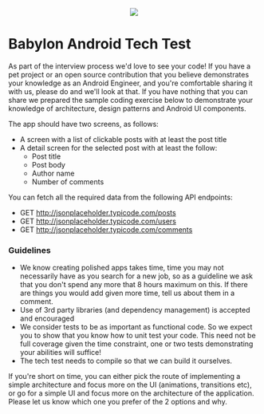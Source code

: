<p align="center">
<img src="../logo.png">
</p>


Babylon Android Tech Test
==================================

As part of the interview process we'd love to see your code!
If you have a pet project or an open source contribution that you believe demonstrates your
knowledge as an Android Engineer, and you're comfortable sharing it with us, please do and we'll
look at that. If you have nothing that you can share we prepared the sample coding exercise below to
demonstrate your knowledge of architecture, design patterns and Android UI components.

The app should have two screens, as follows:
- A screen with a list of clickable posts with at least the post title
- A detail screen for the selected post with at least the follow:
    - Post title
    - Post body
    - Author name
    - Number of comments

You can fetch all the required data from the following API endpoints:
- GET http://jsonplaceholder.typicode.com/posts
- GET http://jsonplaceholder.typicode.com/users 
- GET http://jsonplaceholder.typicode.com/comments

### Guidelines
- We know creating polished apps takes time, time you may not necessarily have as you search for
  a new job, so as a guideline we ask that you don't spend any more that 8 hours maximum on this. If there are things you would add given more time, tell us about them in a comment.
- Use of 3rd party libraries (and dependency management) is accepted
  and encouraged
- We consider tests to be as important as functional code. So we 
  expect you to show that you know how to unit test your code. This need not be full coverage given
  the time constraint, one or two tests demonstrating your abilities will suffice!
- The tech test needs to compile so that we can build it ourselves.

If you're short on time, you can either pick the route of implementing 
a simple architecture and focus more on the UI (animations, transitions
etc), or go for a simple UI and focus more on the architecture of the 
application. Please let us know which one you prefer of the 2 options
and why.
